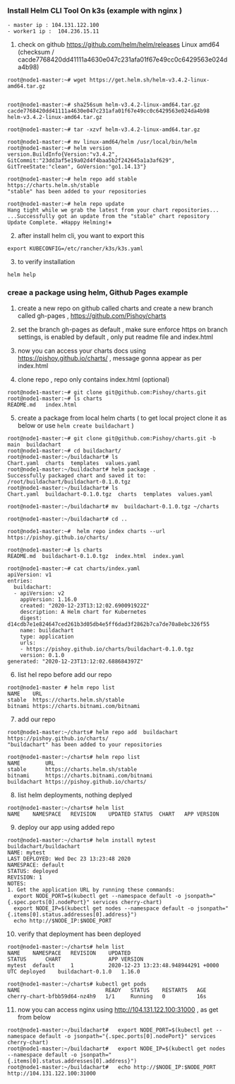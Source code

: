 ### Install Helm CLI Tool On k3s (example with nginx )

```
- master ip : 104.131.122.100
- worker1 ip :  104.236.15.11

```

1. check on github https://github.com/helm/helm/releases
 Linux amd64 (checksum / cacde7768420dd41111a4630e047c231afa01f67e49cc0c6429563e024da4b98)

```
root@node1-master:~# wget https://get.helm.sh/helm-v3.4.2-linux-amd64.tar.gz


root@node1-master:~# sha256sum helm-v3.4.2-linux-amd64.tar.gz
cacde7768420dd41111a4630e047c231afa01f67e49cc0c6429563e024da4b98  helm-v3.4.2-linux-amd64.tar.gz

root@node1-master:~# tar -xzvf helm-v3.4.2-linux-amd64.tar.gz

root@node1-master:~# mv linux-amd64/helm /usr/local/bin/helm
root@node1-master:~# helm version
version.BuildInfo{Version:"v3.4.2", GitCommit:"23dd3af5e19a02d4f4baa5b2f242645a1a3af629", GitTreeState:"clean", GoVersion:"go1.14.13"}

root@node1-master:~# helm repo add stable https://charts.helm.sh/stable
"stable" has been added to your repositories

root@node1-master:~# helm repo update
Hang tight while we grab the latest from your chart repositories...
...Successfully got an update from the "stable" chart repository
Update Complete. ⎈Happy Helming!⎈
```

2. after install helm cli, you want to export this
```
export KUBECONFIG=/etc/rancher/k3s/k3s.yaml
```
3. to verify installation 

```
helm help
```

### creae a package using helm, Github Pages example

1. create a new repo on github called charts and create a new branch called  gh-pages , https://github.com/Pishoy/charts

2. set the branch  gh-pages as default , make sure enforce https on branch settings, is enabled by default , only put readme file and index.html

3. now you can access your charts docs using https://pishoy.github.io/charts/ , message gonna appear as per index.html
4. clone repo , repo only contains index.html (optional)

```
root@node1-master:~# git clone git@github.com:Pishoy/charts.git
root@node1-master:~# ls charts
README.md   index.html
```

5. create a package from local helm charts ( to get local project clone it as below or use  `helm create buildachart` )

```
root@node1-master:~# git clone git@github.com:Pishoy/charts.git -b main  buildachart
root@node1-master:~# cd buildachart/
root@node1-master:~/buildachart# ls
Chart.yaml  charts  templates  values.yaml
root@node1-master:~/buildachart# helm package .
Successfully packaged chart and saved it to: /root/buildachart/buildachart-0.1.0.tgz
root@node1-master:~/buildachart# ls
Chart.yaml  buildachart-0.1.0.tgz  charts  templates  values.yaml

root@node1-master:~/buildachart# mv  buildachart-0.1.0.tgz ~/charts

root@node1-master:~/buildachart# cd ..

root@node1-master:~#  helm repo index charts --url https://pishoy.github.io/charts/

root@node1-master:~# ls charts
README.md  buildachart-0.1.0.tgz  index.html  index.yaml

root@node1-master:~# cat charts/index.yaml
apiVersion: v1
entries:
  buildachart:
  - apiVersion: v2
    appVersion: 1.16.0
    created: "2020-12-23T13:12:02.690091922Z"
    description: A Helm chart for Kubernetes
    digest: d14cdb7e1e824647ced261b3d05db4e5ff6dad3f2862b7ca7de70a8ebc326f55
    name: buildachart
    type: application
    urls:
    - https://pishoy.github.io/charts/buildachart-0.1.0.tgz
    version: 0.1.0
generated: "2020-12-23T13:12:02.688684397Z"
```

6. list hel repo before add our repo
```
root@node1-master # helm repo list
NAME   	URL
stable 	https://charts.helm.sh/stable
bitnami	https://charts.bitnami.com/bitnami
```
7. add our repo
```
root@node1-master:~/charts# helm repo add  buildachart https://pishoy.github.io/charts/
"buildachart" has been added to your repositories

root@node1-master:~/charts# helm repo list
NAME       	URL
stable     	https://charts.helm.sh/stable
bitnami    	https://charts.bitnami.com/bitnami
buildachart	https://pishoy.github.io/charts/
```

8. list helm deployments, nothing deplyed
```
root@node1-master:~/charts# helm list
NAME	NAMESPACE	REVISION	UPDATED	STATUS	CHART	APP VERSION
```
9. deploy our app using added repo
```
root@node1-master:~/charts# helm install mytest buildachart/buildachart
NAME: mytest
LAST DEPLOYED: Wed Dec 23 13:23:48 2020
NAMESPACE: default
STATUS: deployed
REVISION: 1
NOTES:
1. Get the application URL by running these commands:
  export NODE_PORT=$(kubectl get --namespace default -o jsonpath="{.spec.ports[0].nodePort}" services cherry-chart)
  export NODE_IP=$(kubectl get nodes --namespace default -o jsonpath="{.items[0].status.addresses[0].address}")
  echo http://$NODE_IP:$NODE_PORT
```
10. verify that deployment has been deployed
```
root@node1-master:~/charts# helm list
NAME  	NAMESPACE	REVISION	UPDATED                                	STATUS  	CHART            	APP VERSION
mytest	default  	1       	2020-12-23 13:23:48.948944291 +0000 UTC	deployed	buildachart-0.1.0	1.16.0

root@node1-master:~/charts# kubectl get pods
NAME                           READY   STATUS    RESTARTS   AGE
cherry-chart-bfbb59d64-nz4h9   1/1     Running   0          16s
```
11. now you can access nginx using http://104.131.122.100:31000 , as get from below
```
root@node1-master:~/buildachart#   export NODE_PORT=$(kubectl get --namespace default -o jsonpath="{.spec.ports[0].nodePort}" services cherry-chart)
root@node1-master:~/buildachart#   export NODE_IP=$(kubectl get nodes --namespace default -o jsonpath="{.items[0].status.addresses[0].address}")
root@node1-master:~/buildachart#   echo http://$NODE_IP:$NODE_PORT
http://104.131.122.100:31000
```
